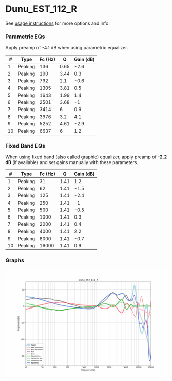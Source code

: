 # Dunu_EST_112_R
See [usage instructions](https://github.com/jaakkopasanen/AutoEq#usage) for more options and info.

### Parametric EQs
Apply preamp of -4.1 dB when using parametric equalizer.

|   # | Type    |   Fc (Hz) |    Q |   Gain (dB) |
|-----|---------|-----------|------|-------------|
|   1 | Peaking |       136 | 0.65 |        -2.6 |
|   2 | Peaking |       190 | 3.44 |         0.3 |
|   3 | Peaking |       792 | 2.1  |        -0.6 |
|   4 | Peaking |      1305 | 3.81 |         0.5 |
|   5 | Peaking |      1643 | 1.99 |         1.4 |
|   6 | Peaking |      2501 | 3.68 |        -1   |
|   7 | Peaking |      3414 | 6    |         0.9 |
|   8 | Peaking |      3976 | 3.2  |         4.1 |
|   9 | Peaking |      5252 | 4.61 |        -2.9 |
|  10 | Peaking |      6637 | 6    |         1.2 |

### Fixed Band EQs
When using fixed band (also called graphic) equalizer, apply preamp of **-2.2 dB** (if available) and set gains manually with these parameters.

|   # | Type    |   Fc (Hz) |    Q |   Gain (dB) |
|-----|---------|-----------|------|-------------|
|   1 | Peaking |        31 | 1.41 |         1.2 |
|   2 | Peaking |        62 | 1.41 |        -1.5 |
|   3 | Peaking |       125 | 1.41 |        -2.4 |
|   4 | Peaking |       250 | 1.41 |        -1   |
|   5 | Peaking |       500 | 1.41 |        -0.5 |
|   6 | Peaking |      1000 | 1.41 |         0.3 |
|   7 | Peaking |      2000 | 1.41 |         0.4 |
|   8 | Peaking |      4000 | 1.41 |         2.2 |
|   9 | Peaking |      8000 | 1.41 |        -0.7 |
|  10 | Peaking |     16000 | 1.41 |         0.9 |

### Graphs
![](./Dunu_EST_112_R.png)
